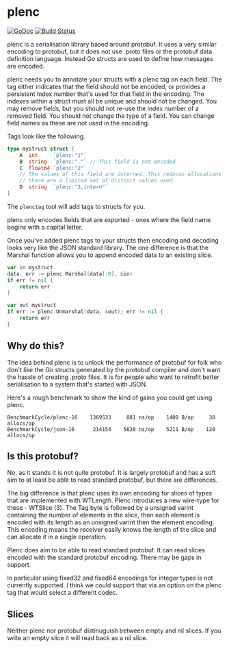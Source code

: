 
# plenc

[![GoDoc](https://godoc.org/github.com/philpearl/plenc?status.svg)](https://godoc.org/github.com/philpearl/plenc) 
[![Build Status](https://travis-ci.org/philpearl/plenc.svg)](https://travis-ci.org/philpearl/plenc)

plenc is a serialisation library based around protobuf. It uses a very similar encoding to protobuf, but it does not use .proto files or the protobuf data definition language. Instead Go structs are used to define how messages are encoded.

plenc needs you to annotate your structs with a plenc tag on each field. The tag either indicates that the field should not be encoded, or provides a persistent index number that's used for that field in the encoding. The indexes within a struct must all be unique and should not be changed. You may remove fields, but you should not re-use the index number of a removed field. You should not change the type of a field. You can change field names as these are not used in the encoding.

Tags look like the following.

```go
type mystruct struct {
	A  int     `plenc:"1"`
	B  string  `plenc:"-"` // This field is not encoded
	C  float64 `plenc:"2"`
    // The values of this field are interned. This reduces allocations if
    // there are a limited set of distinct values used.
    D  string  `plenc:"3,intern"`
}
```

The `plenctag` tool will add tags to structs for you.

plenc only encodes fields that are exported - ones where the field name begins with a capital letter.

Once you've added plenc tags to your structs then encoding and decoding looks very like the JSON standard library. The one difference is that the Marshal function allows you to append encoded data to an existing slice.

```go
var in mystruct 
data, err := plenc.Marshal(data[:0], &in)
if err != nil {
	return err
}

var out mystruct
if err := plenc.Unmarshal(data, &out); err != nil {
	return err
}
```

## Why do this?

The idea behind plenc is to unlock the performance of protobuf for folk who don't like the Go structs generated by the protobuf compiler and don't want the hassle of creating .proto files. It is for people who want to retrofit better serialisation to a system that's started with JSON.

Here's a rough benchmark to show the kind of gains you could get using plenc.

```
BenchmarkCycle/plenc-16    1369533     881 ns/op    1400 B/op     38 allocs/op
BenchmarkCycle/json-16      214154    5620 ns/op    5211 B/op    120 allocs/op
```

## Is this protobuf?
No, as it stands it is not quite protobuf. It is largely protobuf and has a soft aim to at least be able to read standard protobuf, but there are differences.

The big difference is that plenc uses its own encoding for slices of types that are implemented with WTLength. Plenc introduces a new wire-type for these - WTSlice (3). The Tag byte is followed by a unsigned varint containing the number of elements in the slice, then each element is encoded with its length as an unsigned varint then the element encoding. This encoding means the receiver easily knows the length of the slice and can allocate it in a single operation.

Plenc does aim to be able to read standard protobuf. It can read slices encoded with the standard protobuf encoding. There may be gaps in support. 

In particular using fixed32 and fixed64 encodings for integer types is not currently supported. I think we could support that via an option on the plenc tag that would select a different codec.

## Slices
Neither plenc nor protobuf distinuguish between empty and nil slices. 
If you write an empty slice it will read back as a nil slice.